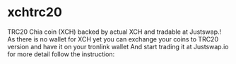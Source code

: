 # xchtrc20
TRC20 Chia coin (XCH) backed by actual XCH and tradable at Justswap.! As there is no wallet for XCH yet you can exchange your coins to TRC20 version and have it on your tronlink wallet And start trading it at Justswap.io 
for more detail follow the instruction:

